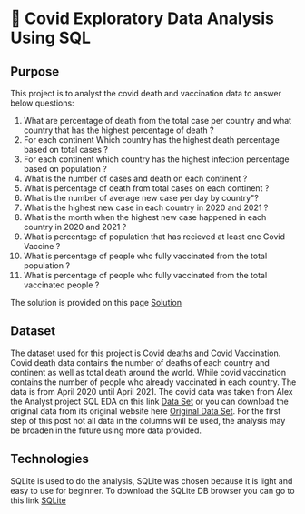 <h1> 🦠 Covid Exploratory Data Analysis Using SQL </h1>


## Purpose
This project is to analyst the covid death and vaccination data to answer below questions:
1. What are percentage of death from the total case per country and what country that has the highest percentage of death ?
2. For each continent Which country has the highest death percentage based on total cases ?
3. For each continent which country has the highest infection percentage based on population ?
4. What is the number of cases and death on each continent ?
5. What is percentage of death from total cases on each continent ?
6. What is the number of average new case per day by country"?
7. What is the highest new case in each country in 2020 and 2021 ?
8. What is the month when the highest new case happened in each country in 2020 and 2021 ?
9. What is percentage of population that has recieved at least one Covid Vaccine ?
10. What is percentage of people who fully vaccinated from the total population ?
11. What is percentage of people who fully vaccinated from the total vaccinated people ?

The solution is provided on this page [Solution](https://github.com/rindangchi/SQL-Covid-EDA/blob/main/Covid_EDA_solution.md)

## Dataset
The dataset used for this project is Covid deaths and Covid Vaccination. Covid death data contains the number of deaths of each country and continent as well as total death around the world. 
While covid vaccination contains the number of people who already vaccinated in each country. The data is from April 2020 until April 2021.
The covid data was taken from Alex the Analyst project SQL EDA on this link [Data Set](https://github.com/AlexTheAnalyst/PortfolioProjects/blob/main/CovidDeaths.xlsx) or you can download the original data from its original website here [Original Data Set](https://ourworldindata.org/covid-deaths).
For the first step of this post not all data in the columns will be used, the analysis may be broaden in the future using more data provided. 

## Technologies
SQLite is used to do the analysis, SQLite was chosen because it is light and easy to use for beginner. 
To download the SQLite DB browser you can go to this link [SQLite](https://sqlitebrowser.org/dl/)
